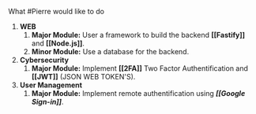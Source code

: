 
What #Pierre  would like to do
1. **WEB**
	1. **Major Module:** User a framework to build the backend **[[Fastify]]** and **[[Node.js]]**.
	2. **Minor Module:** Use a database for the backend.
2. **Cybersecurity**
	1. **Major Module:** Implement **[[2FA]]** Two Factor Authentification and **[[JWT]]** (JSON WEB TOKEN'S).
3. **User Management**
	1. **Major Module:** Implement remote authentification using ***[[Google Sign-in]]***.